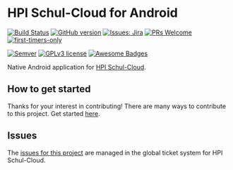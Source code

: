 # HPI Schul-Cloud for Android

[![Build Status](https://travis-ci.org/schul-cloud/schulcloud-mobile-android.svg?branch=dev)](https://travis-ci.org/schul-cloud/schulcloud-mobile-android)
[![GitHub version](https://img.shields.io/github/release/schul-cloud/schulcloud-mobile-android.svg?colorB=4c1)](https://github.com/schul-cloud/schulcloud-mobile-android/releases)
[![Issues: Jira](https://img.shields.io/badge/Issues-Jira-blue.svg)](https://ticketsystem.schul-cloud.org/projects/AN/issues)
[![PRs Welcome](https://img.shields.io/badge/PRs-welcome-blue.svg)](http://makeapullrequest.com)
[![first-timers-only](https://img.shields.io/badge/first--timers--only-friendly-blue.svg)](https://www.firsttimersonly.com/)


[![Semver](https://img.shields.io/badge/Semver-2.0.0-green.svg?colorB=4c1)](https://semver.org/spec/v2.0.0.html)
[![GPLv3 license](https://img.shields.io/badge/License-GPLv3-green.svg?colorB=4c1)](https://www.gnu.org/licenses/gpl-3.0.en.html)
[![Awesome Badges](https://img.shields.io/badge/badges-awesome-green.svg?colorB=4c1)](https://github.com/Naereen/badges)


Native Android application for [HPI Schul-Cloud][homepage].


## How to get started

Thanks for your interest in contributing! There are many ways to contribute to this project. Get started [here][contributing].


## Issues

The [issues for this project][issues] are managed in the global ticket system for HPI Schul-Cloud.


[homepage]: https://schul-cloud.org
[issues]: https://ticketsystem.schul-cloud.org/projects/AN/issues
[contributing]: ./CONTRIBUTING.md

